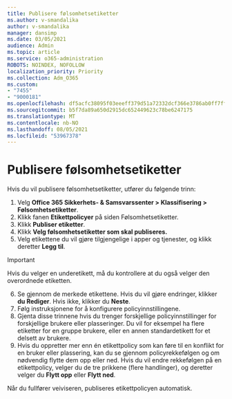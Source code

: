 ```yaml
---
title: Publisere følsomhetsetiketter
ms.author: v-smandalika
author: v-smandalika
manager: dansimp
ms.date: 03/05/2021
audience: Admin
ms.topic: article
ms.service: o365-administration
ROBOTS: NOINDEX, NOFOLLOW
localization_priority: Priority
ms.collection: Adm_O365
ms.custom:
- "7455"
- "9000181"
ms.openlocfilehash: df5acfc38095f03eeeff379d51a72332dcf366e3786ab0ff7ffcd655cbafd1cf
ms.sourcegitcommit: b5f7da89a650d2915dc652449623c78be6247175
ms.translationtype: MT
ms.contentlocale: nb-NO
ms.lasthandoff: 08/05/2021
ms.locfileid: "53967378"
---
```

# <a name="publish-sensitivity-labels"></a>Publisere følsomhetsetiketter

Hvis du vil publisere følsomhetsetiketter, utfører du følgende trinn:

1. Velg **Office 365 Sikkerhets- & Samsvarssenter > Klassifisering > Følsomhetsetiketter**.
2. Klikk fanen **Etikettpolicyer** på siden Følsomhetsetiketter. 
3. Klikk **Publiser etiketter**.
4. Klikk **Velg følsomhetsetiketter som skal publiseres.** 
5. Velg etikettene du vil gjøre tilgjengelige i apper og tjenester, og klikk deretter **Legg til**.
> [!IMPORTANT]
> Hvis du velger en underetikett, må du kontrollere at du også velger den overordnede etiketten.
6. Se gjennom de merkede etikettene. Hvis du vil gjøre endringer, klikker **du Rediger**. Hvis ikke, klikker du **Neste**.
7. Følg instruksjonene for å konfigurere policyinnstillingene.
8. Gjenta disse trinnene hvis du trenger forskjellige policyinnstillinger for forskjellige brukere eller plasseringer. Du vil for eksempel ha flere etiketter for en gruppe brukere, eller en annen standardetikett for et delsett av brukere.
9. Hvis du oppretter mer enn én etikettpolicy som kan føre til en konflikt for en bruker eller plassering, kan du se gjennom policyrekkefølgen og om nødvendig flytte dem opp eller ned. Hvis du vil endre rekkefølgen på en etikettpolicy, velger du de tre prikkene (flere handlinger), og deretter velger du **Flytt opp** eller **Flytt ned**.

Når du fullfører veiviseren, publiseres etikettpolicyen automatisk.

